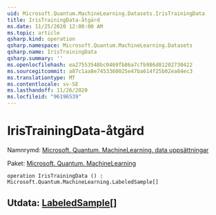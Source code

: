 ```yaml
---
uid: Microsoft.Quantum.MachineLearning.Datasets.IrisTrainingData
title: IrisTrainingData-åtgärd
ms.date: 11/25/2020 12:00:00 AM
ms.topic: article
qsharp.kind: operation
qsharp.namespace: Microsoft.Quantum.MachineLearning.Datasets
qsharp.name: IrisTrainingData
qsharp.summary: ''
ms.openlocfilehash: ea27553548bc0469fb86a7cfb986d81202730422
ms.sourcegitcommit: a87c1aa8e7453360025e47ba614f25b02ea84ec3
ms.translationtype: MT
ms.contentlocale: sv-SE
ms.lasthandoff: 11/26/2020
ms.locfileid: "96196539"
---
```

# <a name="iristrainingdata-operation"></a>IrisTrainingData-åtgärd

Namnrymd: [Microsoft. Quantum. MachineLearning. data uppsättningar](xref:Microsoft.Quantum.MachineLearning.Datasets)

Paket: [Microsoft. Quantum. MachineLearning](https://nuget.org/packages/Microsoft.Quantum.MachineLearning)




```qsharp
operation IrisTrainingData () : Microsoft.Quantum.MachineLearning.LabeledSample[]
```


## <a name="output--labeledsample"></a>Utdata: [LabeledSample](xref:Microsoft.Quantum.MachineLearning.LabeledSample)[]

